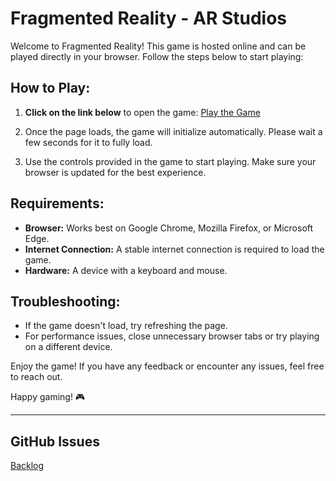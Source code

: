 # Fragmented Reality - AR Studios

Welcome to Fragmented Reality! This game is hosted online and can be played directly in your browser. Follow the steps below to start playing:

## How to Play:

1. **Click on the link below** to open the game:
   [Play the Game](https://rayanbahadur.github.io/ARStudios/Build)
   
2. Once the page loads, the game will initialize automatically. Please wait a few seconds for it to fully load.

3. Use the controls provided in the game to start playing. Make sure your browser is updated for the best experience.

## Requirements:
- **Browser:** Works best on Google Chrome, Mozilla Firefox, or Microsoft Edge.
- **Internet Connection:** A stable internet connection is required to load the game.
- **Hardware:** A device with a keyboard and mouse.

## Troubleshooting:
- If the game doesn't load, try refreshing the page.
- For performance issues, close unnecessary browser tabs or try playing on a different device.

Enjoy the game! If you have any feedback or encounter any issues, feel free to reach out.

Happy gaming! 🎮

---
## GitHub Issues
[Backlog](https://github.com/users/rayanbahadur/projects/3)
